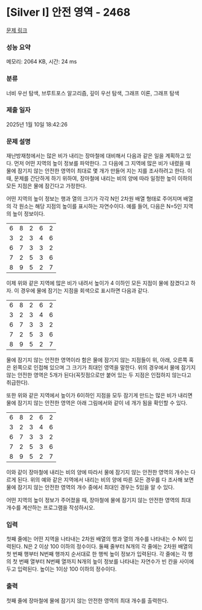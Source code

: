 # [Silver I] 안전 영역 - 2468 

[문제 링크](https://www.acmicpc.net/problem/2468) 

### 성능 요약

메모리: 2064 KB, 시간: 24 ms

### 분류

너비 우선 탐색, 브루트포스 알고리즘, 깊이 우선 탐색, 그래프 이론, 그래프 탐색

### 제출 일자

2025년 1월 10일 18:42:26

### 문제 설명

<p>재난방재청에서는 많은 비가 내리는 장마철에 대비해서 다음과 같은 일을 계획하고 있다. 먼저 어떤 지역의 높이 정보를 파악한다. 그 다음에 그 지역에 많은 비가 내렸을 때 물에 잠기지 않는 안전한 영역이 최대로 몇 개가 만들어 지는 지를 조사하려고 한다. 이때, 문제를 간단하게 하기 위하여, 장마철에 내리는 비의 양에 따라 일정한 높이 이하의 모든 지점은 물에 잠긴다고 가정한다.</p>

<p>어떤 지역의 높이 정보는 행과 열의 크기가 각각 N인 2차원 배열 형태로 주어지며 배열의 각 원소는 해당 지점의 높이를 표시하는 자연수이다. 예를 들어, 다음은 N=5인 지역의 높이 정보이다.</p>

<table class="table table-bordered table-center-20 td-center">
  <tbody>
    <tr>
      <td>6</td>
      <td>8</td>
      <td>2</td>
      <td>6</td>
      <td>2</td>
    </tr>
    <tr>
      <td>3</td>
      <td>2</td>
      <td>3</td>
      <td>4</td>
      <td>6</td>
    </tr>
    <tr>
      <td>6</td>
      <td>7</td>
      <td>3</td>
      <td>3</td>
      <td>2</td>
    </tr>
    <tr>
      <td>7</td>
      <td>2</td>
      <td>5</td>
      <td>3</td>
      <td>6</td>
    </tr>
    <tr>
      <td>8</td>
      <td>9</td>
      <td>5</td>
      <td>2</td>
      <td>7</td>
    </tr>
  </tbody>
</table>

<p>이제 위와 같은 지역에 많은 비가 내려서 높이가 4 이하인 모든 지점이 물에 잠겼다고 하자. 이 경우에 물에 잠기는 지점을 회색으로 표시하면 다음과 같다. </p>

<table class="table table-bordered table-center-20 td-center">
  <tbody>
    <tr>
      <td>6</td>
      <td>8</td>
      <td class="bg-2468">2</td>
      <td>6</td>
      <td class="bg-2468">2</td>
    </tr>
    <tr>
      <td class="bg-2468">3</td>
      <td class="bg-2468">2</td>
      <td class="bg-2468">3</td>
      <td class="bg-2468">4</td>
      <td>6</td>
    </tr>
    <tr>
      <td>6</td>
      <td>7</td>
      <td class="bg-2468">3</td>
      <td class="bg-2468">3</td>
      <td class="bg-2468">2</td>
    </tr>
    <tr>
      <td>7</td>
      <td class="bg-2468">2</td>
      <td>5</td>
      <td class="bg-2468">3</td>
      <td>6</td>
    </tr>
    <tr>
      <td>8</td>
      <td>9</td>
      <td>5</td>
      <td class="bg-2468">2</td>
      <td>7</td>
    </tr>
  </tbody>
</table>

<p>물에 잠기지 않는 안전한 영역이라 함은 물에 잠기지 않는 지점들이 위, 아래, 오른쪽 혹은 왼쪽으로 인접해 있으며 그 크기가 최대인 영역을 말한다. 위의 경우에서 물에 잠기지 않는 안전한 영역은 5개가 된다(꼭짓점으로만 붙어 있는 두 지점은 인접하지 않는다고 취급한다). </p>

<p>또한 위와 같은 지역에서 높이가 6이하인 지점을 모두 잠기게 만드는 많은 비가 내리면 물에 잠기지 않는 안전한 영역은 아래 그림에서와 같이 네 개가 됨을 확인할 수 있다. </p>

<table class="table table-bordered table-center-20 td-center">
  <tbody>
    <tr>
      <td class="bg-2468">6</td>
      <td>8</td>
      <td class="bg-2468">2</td>
      <td class="bg-2468">6</td>
      <td class="bg-2468">2</td>
    </tr>
    <tr>
      <td class="bg-2468">3</td>
      <td class="bg-2468">2</td>
      <td class="bg-2468">3</td>
      <td class="bg-2468">4</td>
      <td class="bg-2468">6</td>
    </tr>
    <tr>
      <td class="bg-2468">6</td>
      <td>7</td>
      <td class="bg-2468">3</td>
      <td class="bg-2468">3</td>
      <td class="bg-2468">2</td>
    </tr>
    <tr>
      <td>7</td>
      <td class="bg-2468">2</td>
      <td class="bg-2468">5</td>
      <td class="bg-2468">3</td>
      <td class="bg-2468">6</td>
    </tr>
    <tr>
      <td>8</td>
      <td>9</td>
      <td class="bg-2468">5</td>
      <td class="bg-2468">2</td>
      <td>7</td>
    </tr>
  </tbody>
</table>

<p>이와 같이 장마철에 내리는 비의 양에 따라서 물에 잠기지 않는 안전한 영역의 개수는 다르게 된다. 위의 예와 같은 지역에서 내리는 비의 양에 따른 모든 경우를 다 조사해 보면 물에 잠기지 않는 안전한 영역의 개수 중에서 최대인 경우는 5임을 알 수 있다. </p>

<p>어떤 지역의 높이 정보가 주어졌을 때, 장마철에 물에 잠기지 않는 안전한 영역의 최대 개수를 계산하는 프로그램을 작성하시오. </p>

### 입력 

 <p>첫째 줄에는 어떤 지역을 나타내는 2차원 배열의 행과 열의 개수를 나타내는 수 N이 입력된다. N은 2 이상 100 이하의 정수이다. 둘째 줄부터 N개의 각 줄에는 2차원 배열의 첫 번째 행부터 N번째 행까지 순서대로 한 행씩 높이 정보가 입력된다. 각 줄에는 각 행의 첫 번째 열부터 N번째 열까지 N개의 높이 정보를 나타내는 자연수가 빈 칸을 사이에 두고 입력된다. 높이는 1이상 100 이하의 정수이다.</p>

### 출력 

 <p>첫째 줄에 장마철에 물에 잠기지 않는 안전한 영역의 최대 개수를 출력한다.</p>

